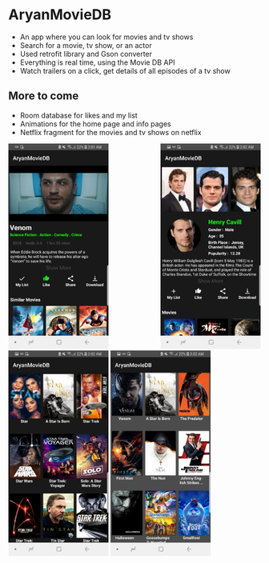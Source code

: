 # AryanMovieDB
- An app where you can look for movies and tv shows
- Search for a movie, tv show, or an actor
- Used retrofit library and Gson converter
- Everything is real time, using the Movie DB API
- Watch trailers on a click, get details of all episodes of a tv show

## More to come
- Room database for likes and my list
- Animations for the home page and info pages
- Netflix fragment for the movies and tv shows on netflix

<img src="app/src/main/java/com/example/aryansingh/aryanmoviedb/Images/44416515_712217605804621_7158912516163108864_n.jpg" width="200" >

<img src="app/src/main/java/com/example/aryansingh/aryanmoviedb/Images/44453006_781234815553498_1836435437749534720_n.jpg" width="200" align="right">

<img src="app/src/main/java/com/example/aryansingh/aryanmoviedb/Images/44474643_2142904032618409_712422657932394496_n.jpg" width="200">

<img src="app/src/main/java/com/example/aryansingh/aryanmoviedb/Images/44475034_531103880665383_7498620721057234944_n.jpg" width="200">
